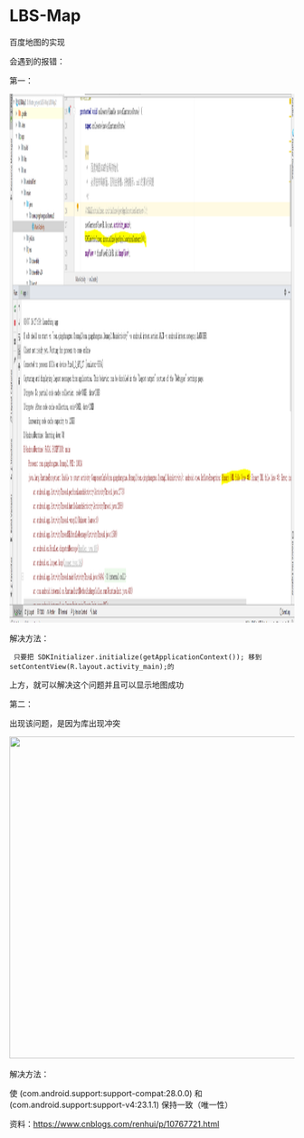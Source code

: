 # LBS-Map
百度地图的实现


会遇到的报错：

第一：

<img src="报错.PNG" width="1920" height="933" border="0" alt="">

解决方法：
     
     只要把 SDKInitializer.initialize(getApplicationContext()); 移到 setContentView(R.layout.activity_main);的
   上方，就可以解决这个问题并且可以显示地图成功




第二：

出现该问题，是因为库出现冲突

<img src="C:/Users/bigti/Desktop/库冲突.PNG" width="1830" height="568" border="0" alt="">

解决方法：

使 (com.android.support:support-compat:28.0.0) 和 (com.android.support:support-v4:23.1.1) 保持一致（唯一性）



 资料：https://www.cnblogs.com/renhui/p/10767721.html

